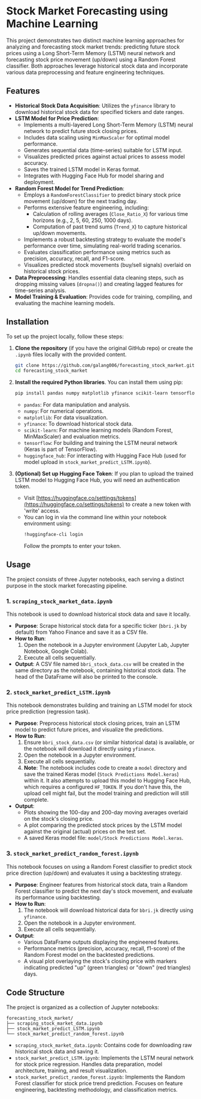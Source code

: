 # Stock Market Forecasting using Machine Learning

This project demonstrates two distinct machine learning approaches for analyzing and forecasting stock market trends: predicting future stock prices using a Long Short-Term Memory (LSTM) neural network and forecasting stock price movement (up/down) using a Random Forest classifier. Both approaches leverage historical stock data and incorporate various data preprocessing and feature engineering techniques.

## Features

*   **Historical Stock Data Acquisition**: Utilizes the `yfinance` library to download historical stock data for specified tickers and date ranges.
*   **LSTM Model for Price Prediction**:
    *   Implements a multi-layered Long Short-Term Memory (LSTM) neural network to predict future stock closing prices.
    *   Includes data scaling using `MinMaxScaler` for optimal model performance.
    *   Generates sequential data (time-series) suitable for LSTM input.
    *   Visualizes predicted prices against actual prices to assess model accuracy.
    *   Saves the trained LSTM model in Keras format.
    *   Integrates with Hugging Face Hub for model sharing and deployment.
*   **Random Forest Model for Trend Prediction**:
    *   Employs a `RandomForestClassifier` to predict binary stock price movement (up/down) for the next trading day.
    *   Performs extensive feature engineering, including:
        *   Calculation of rolling averages (`Close_Ratio_X`) for various time horizons (e.g., 2, 5, 60, 250, 1000 days).
        *   Computation of past trend sums (`Trend_X`) to capture historical up/down movements.
    *   Implements a robust backtesting strategy to evaluate the model's performance over time, simulating real-world trading scenarios.
    *   Evaluates classification performance using metrics such as precision, accuracy, recall, and F1-score.
    *   Visualizes predicted stock movements (buy/sell signals) overlaid on historical stock prices.
*   **Data Preprocessing**: Handles essential data cleaning steps, such as dropping missing values (`dropna()`) and creating lagged features for time-series analysis.
*   **Model Training & Evaluation**: Provides code for training, compiling, and evaluating the machine learning models.

## Installation

To set up the project locally, follow these steps:

1.  **Clone the repository** (if you have the original GitHub repo) or create the `.ipynb` files locally with the provided content.

    ```bash
    git clone https://github.com/galang006/forecasting_stock_market.git
    cd forecasting_stock_market
    ```

2.  **Install the required Python libraries**. You can install them using pip:

    ```bash
    pip install pandas numpy matplotlib yfinance scikit-learn tensorflow huggingface_hub
    ```

    *   `pandas`: For data manipulation and analysis.
    *   `numpy`: For numerical operations.
    *   `matplotlib`: For data visualization.
    *   `yfinance`: To download historical stock data.
    *   `scikit-learn`: For machine learning models (Random Forest, MinMaxScaler) and evaluation metrics.
    *   `tensorflow`: For building and training the LSTM neural network (Keras is part of TensorFlow).
    *   `huggingface_hub`: For interacting with Hugging Face Hub (used for model upload in `stock_market_predict_LSTM.ipynb`).

3.  **(Optional) Set up Hugging Face Token**: If you plan to upload the trained LSTM model to Hugging Face Hub, you will need an authentication token.
    *   Visit [https://huggingface.co/settings/tokens](https://huggingface.co/settings/tokens) to create a new token with 'write' access.
    *   You can log in via the command line within your notebook environment using:
        ```bash
        !huggingface-cli login
        ```
        Follow the prompts to enter your token.

## Usage

The project consists of three Jupyter notebooks, each serving a distinct purpose in the stock market forecasting pipeline.

### 1. `scraping_stock_market_data.ipynb`

This notebook is used to download historical stock data and save it locally.

*   **Purpose**: Scrape historical stock data for a specific ticker (`bbri.jk` by default) from Yahoo Finance and save it as a CSV file.
*   **How to Run**:
    1.  Open the notebook in a Jupyter environment (Jupyter Lab, Jupyter Notebook, Google Colab).
    2.  Execute all cells sequentially.
*   **Output**: A CSV file named `bbri_stock_data.csv` will be created in the same directory as the notebook, containing historical stock data. The head of the DataFrame will also be printed to the console.

### 2. `stock_market_predict_LSTM.ipynb`

This notebook demonstrates building and training an LSTM model for stock price prediction (regression task).

*   **Purpose**: Preprocess historical stock closing prices, train an LSTM model to predict future prices, and visualize the predictions.
*   **How to Run**:
    1.  Ensure `bbri_stock_data.csv` (or similar historical data) is available, or the notebook will download it directly using `yfinance`.
    2.  Open the notebook in a Jupyter environment.
    3.  Execute all cells sequentially.
    4.  **Note**: The notebook includes code to create a `model` directory and save the trained Keras model (`Stock Predictions Model.keras`) within it. It also attempts to upload this model to Hugging Face Hub, which requires a configured `HF_TOKEN`. If you don't have this, the upload cell might fail, but the model training and prediction will still complete.
*   **Output**:
    *   Plots showing the 100-day and 200-day moving averages overlaid on the stock's closing price.
    *   A plot comparing the predicted stock prices by the LSTM model against the original (actual) prices on the test set.
    *   A saved Keras model file: `model/Stock Predictions Model.keras`.

### 3. `stock_market_predict_random_forest.ipynb`

This notebook focuses on using a Random Forest classifier to predict stock price direction (up/down) and evaluates it using a backtesting strategy.

*   **Purpose**: Engineer features from historical stock data, train a Random Forest classifier to predict the next day's stock movement, and evaluate its performance using backtesting.
*   **How to Run**:
    1.  The notebook will download historical data for `bbri.jk` directly using `yfinance`.
    2.  Open the notebook in a Jupyter environment.
    3.  Execute all cells sequentially.
*   **Output**:
    *   Various DataFrame outputs displaying the engineered features.
    *   Performance metrics (precision, accuracy, recall, f1-score) of the Random Forest model on the backtested predictions.
    *   A visual plot overlaying the stock's closing price with markers indicating predicted "up" (green triangles) or "down" (red triangles) days.

## Code Structure

The project is organized as a collection of Jupyter notebooks:

```
forecasting_stock_market/
├── scraping_stock_market_data.ipynb
├── stock_market_predict_LSTM.ipynb
└── stock_market_predict_random_forest.ipynb
```

*   `scraping_stock_market_data.ipynb`: Contains code for downloading raw historical stock data and saving it.
*   `stock_market_predict_LSTM.ipynb`: Implements the LSTM neural network for stock price regression. Handles data preparation, model architecture, training, and result visualization.
*   `stock_market_predict_random_forest.ipynb`: Implements the Random Forest classifier for stock price trend prediction. Focuses on feature engineering, backtesting methodology, and classification metrics.